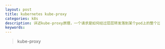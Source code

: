 ```yaml
---
layout: post
title: kubernetes kube-proxy
categories: k8s
description: 详述kube-proxy原理，一个请求是如何经过层层转发落到某个pod上的整个过程。请求可能来自pod也可能来自外部。
keywords:
---
```


> kube-proxy

